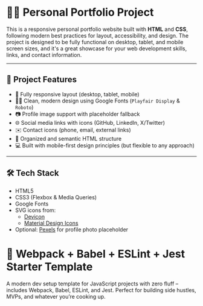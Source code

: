 # 🧑‍💻 Personal Portfolio Project

This is a responsive personal portfolio website built with **HTML** and **CSS**, following modern best practices for layout, accessibility, and design. The project is designed to be fully functional on desktop, tablet, and mobile screen sizes, and it's a great showcase for your web development skills, links, and contact information.

---

## 🚀 Project Features

- 🔧 Fully responsive layout (desktop, tablet, mobile)
- 🧑‍🎨 Clean, modern design using Google Fonts (`Playfair Display` & `Roboto`)
- 📷 Profile image support with placeholder fallback
- 🌐 Social media links with icons (GitHub, LinkedIn, X/Twitter)
- ✉️ Contact icons (phone, email, external links)
- 📄 Organized and semantic HTML structure
- 💻 Built with mobile-first design principles (but flexible to any approach)

---

## 🛠️ Tech Stack

- HTML5
- CSS3 (Flexbox & Media Queries)
- Google Fonts
- SVG icons from:
  - [Devicon](https://devicon.dev/)
  - [Material Design Icons](https://materialdesignicons.com/)
- Optional: [Pexels](https://www.pexels.com/) for profile photo placeholder


# 🚀 Webpack + Babel + ESLint + Jest Starter Template
A modern dev setup template for JavaScript projects with zero fluff – includes Webpack, Babel, ESLint, and Jest. Perfect for building side hustles, MVPs, and whatever you’re cooking up.
